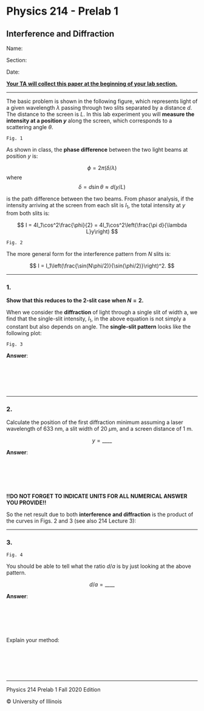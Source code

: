 # Physics 214 - Prelab 1

## Interference and Diffraction

Name:

Section:

Date:

<u>**Your TA will collect this paper at the beginning of your lab section.**</u>

***

The basic problem is shown in the following figure, which represents light of a given wavelength $\lambda$ passing through two slits separated by a distance $d$.
The distance to the screen is $L$.
In this lab experiment you will **measure the intensity at a position $y$** along the screen, which corresponds to a scattering angle $\theta$.

```{figure} 214_prelab_1_fig_1.png
Fig. 1
```

As shown in class, the **phase difference** between the two light beams at position $y$ is:

$$
\phi = 2\pi(\delta/\lambda)$$ where $$\delta = d\sin\theta \approx d(y/L)
$$

is the path difference between the two beams.
From phasor analysis, if the intensity arriving at the screen from each slit is $I_1$, the total intensity at $y$ from both slits is:

$$
I = 4I_1\cos^2\frac{\phi}{2} = 4I_1\cos^2\left(\frac{\pi d}{\lambda L}y\right)
$$

```{figure} 214_prelab_1_fig_2.png
Fig. 2
```

The more general form for the interference pattern from $N$ slits is:

$$
I = I_1\left(\frac{\sin(N\phi/2)}{\sin(\phi/2)}\right)^2.
$$

***
### 1.

**Show that this reduces to the 2-slit case when $N = 2$.**

When we consider the **diffraction** of light through a single slit of width a, we find that the single-slit intensity, $I_1$, in the above equation is not simply a constant but also depends on angle.
The **single-slit pattern** looks like the following plot:

```{figure} 214_prelab_1_fig_3.png
Fig. 3
```

**Answer**:
```






```

***
### 2.

Calculate the position of the first diffraction minimum assuming a laser wavelength of 633 nm, a slit width of 20 $\mu$m, and a screen distance of 1 m.

$$
y = \_\_\_\_
$$

**Answer**:
```






```

**!!DO NOT FORGET TO INDICATE UNITS FOR ALL NUMERICAL ANSWER YOU PROVIDE!!**

So the net result due to both **interference and diffraction** is the product of the curves in Figs. 2 and 3 (see also 214 Lecture 3):

***
### 3.

```{figure} 214_prelab_1_fig_4.png
Fig. 4
```

You should be able to tell what the ratio $d/a$ is by just looking at the above pattern.

$$
d/a = \_\_\_\_
$$

**Answer**:
```






```

Explain your method:

```






```

***
Physics 214 Prelab 1 Fall 2020 Edition

&copy; University of Illinois
